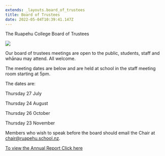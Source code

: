 ```yaml
---
extends: _layouts.board_of_trustees
title: Board of Trustees
date: 2022-05-04T10:39:41.147Z
---
```

The Ruapehu College Board of Trustees

![](https://res.cloudinary.com/ruapehu-college/image/upload/v1661463691/BOT_gjjeou.jpg)

Our board of trustees meetings are open to the public, students, staff and whānau may attend. All welcome. 

The meeting dates are below and are held at school in the staff meeting room starting at 5pm.

The dates are:

Thursday 27 July

Thursday 24 August

Thursday 26 October

Thursday 23 November

Members who wish to speak before the board should email the Chair at chair@ruapehu.school.nz.

[To view the Annual Report Click here](https://res.cloudinary.com/ruapehu-college/image/upload/v1656889723/Ruapehu_College_-_2021_Audited_Financial_Statement_1_g6t0yd.pdf)
